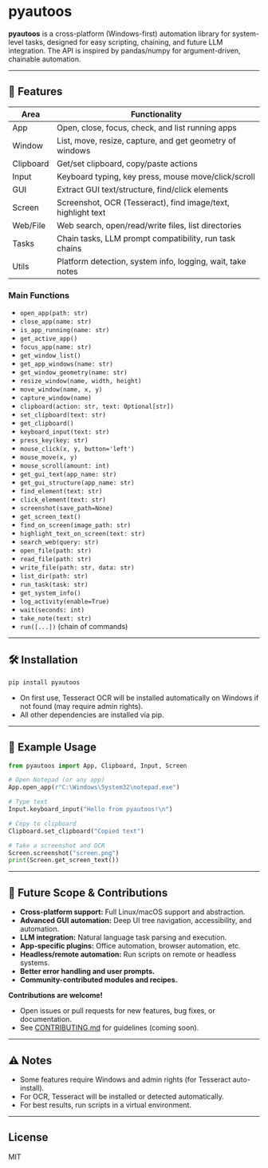 # pyautoos

**pyautoos** is a cross-platform (Windows-first) automation library for system-level tasks, designed for easy scripting, chaining, and future LLM integration. The API is inspired by pandas/numpy for argument-driven, chainable automation.

---

## 🚀 Features

| Area         | Functionality                                                                 |
|--------------|-------------------------------------------------------------------------------|
| App          | Open, close, focus, check, and list running apps                             |
| Window       | List, move, resize, capture, and get geometry of windows                     |
| Clipboard    | Get/set clipboard, copy/paste actions                                        |
| Input        | Keyboard typing, key press, mouse move/click/scroll                          |
| GUI          | Extract GUI text/structure, find/click elements                              |
| Screen       | Screenshot, OCR (Tesseract), find image/text, highlight text                 |
| Web/File     | Web search, open/read/write files, list directories                          |
| Tasks        | Chain tasks, LLM prompt compatibility, run task chains                       |
| Utils        | Platform detection, system info, logging, wait, take notes                   |

### Main Functions
- `open_app(path: str)`
- `close_app(name: str)`
- `is_app_running(name: str)`
- `get_active_app()`
- `focus_app(name: str)`
- `get_window_list()`
- `get_app_windows(name: str)`
- `get_window_geometry(name: str)`
- `resize_window(name, width, height)`
- `move_window(name, x, y)`
- `capture_window(name)`
- `clipboard(action: str, text: Optional[str])`
- `set_clipboard(text: str)`
- `get_clipboard()`
- `keyboard_input(text: str)`
- `press_key(key: str)`
- `mouse_click(x, y, button='left')`
- `mouse_move(x, y)`
- `mouse_scroll(amount: int)`
- `get_gui_text(app_name: str)`
- `get_gui_structure(app_name: str)`
- `find_element(text: str)`
- `click_element(text: str)`
- `screenshot(save_path=None)`
- `get_screen_text()`
- `find_on_screen(image_path: str)`
- `highlight_text_on_screen(text: str)`
- `search_web(query: str)`
- `open_file(path: str)`
- `read_file(path: str)`
- `write_file(path: str, data: str)`
- `list_dir(path: str)`
- `run_task(task: str)`
- `get_system_info()`
- `log_activity(enable=True)`
- `wait(seconds: int)`
- `take_note(text: str)`
- `run([...])` (chain of commands)

---

## 🛠️ Installation

```bash
pip install pyautoos
```

- On first use, Tesseract OCR will be installed automatically on Windows if not found (may require admin rights).
- All other dependencies are installed via pip.

---

## 📝 Example Usage

```python
from pyautoos import App, Clipboard, Input, Screen

# Open Notepad (or any app)
App.open_app(r"C:\Windows\System32\notepad.exe")

# Type text
Input.keyboard_input("Hello from pyautoos!\n")

# Copy to clipboard
Clipboard.set_clipboard("Copied text")

# Take a screenshot and OCR
Screen.screenshot("screen.png")
print(Screen.get_screen_text())
```

---

## 🤖 Future Scope & Contributions

- **Cross-platform support:** Full Linux/macOS support and abstraction.
- **Advanced GUI automation:** Deep UI tree navigation, accessibility, and automation.
- **LLM integration:** Natural language task parsing and execution.
- **App-specific plugins:** Office automation, browser automation, etc.
- **Headless/remote automation:** Run scripts on remote or headless systems.
- **Better error handling and user prompts.**
- **Community-contributed modules and recipes.**

**Contributions are welcome!**
- Open issues or pull requests for new features, bug fixes, or documentation.
- See [CONTRIBUTING.md](CONTRIBUTING.md) for guidelines (coming soon).

---

## ⚠️ Notes
- Some features require Windows and admin rights (for Tesseract auto-install).
- For OCR, Tesseract will be installed or detected automatically.
- For best results, run scripts in a virtual environment.

---

## License
MIT 
